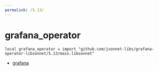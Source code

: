 ```yaml
---
permalink: /5.13/
---
```


# grafana_operator

```jsonnet
local grafana_operator = import "github.com/jsonnet-libs/grafana-operator-libsonnet/5.13/main.libsonnet"
```



* [grafana](grafana/index.md)